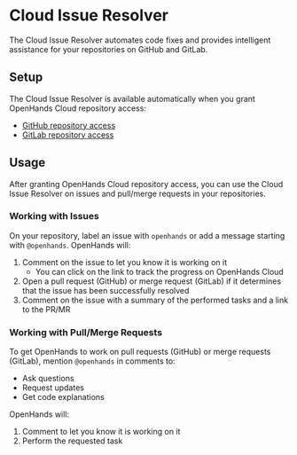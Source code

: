 # Cloud Issue Resolver

The Cloud Issue Resolver automates code fixes and provides intelligent assistance for your repositories on GitHub and GitLab.

## Setup

The Cloud Issue Resolver is available automatically when you grant OpenHands Cloud repository access:
- [GitHub repository access](./github-installation#adding-repository-access)
- [GitLab repository access](./gitlab-installation#adding-repository-access)

## Usage

After granting OpenHands Cloud repository access, you can use the Cloud Issue Resolver on issues and pull/merge requests in your repositories.

### Working with Issues

On your repository, label an issue with `openhands` or add a message starting with
`@openhands`. OpenHands will:
1. Comment on the issue to let you know it is working on it
   - You can click on the link to track the progress on OpenHands Cloud
2. Open a pull request (GitHub) or merge request (GitLab) if it determines that the issue has been successfully resolved
3. Comment on the issue with a summary of the performed tasks and a link to the PR/MR

### Working with Pull/Merge Requests

To get OpenHands to work on pull requests (GitHub) or merge requests (GitLab), mention `@openhands` in comments to:
- Ask questions
- Request updates
- Get code explanations

OpenHands will:
1. Comment to let you know it is working on it
2. Perform the requested task
